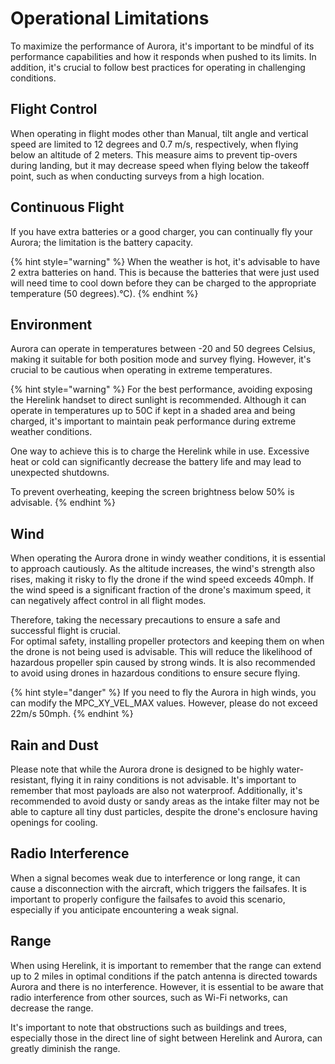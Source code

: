# Operational Limitations

To maximize the performance of Aurora, it's important to be mindful of its performance capabilities and how it responds when pushed to its limits. In addition, it's crucial to follow best practices for operating in challenging conditions.

## Flight Control

When operating in flight modes other than Manual, tilt angle and vertical speed are limited to 12 degrees and 0.7 m/s, respectively, when flying below an altitude of 2 meters. This measure aims to prevent tip-overs during landing, but it may decrease speed when flying below the takeoff point, such as when conducting surveys from a high location.&#x20;

## Continuous Flight

If you have extra batteries or a good charger, you can continually fly your Aurora; the limitation is the battery capacity.&#x20;



{% hint style="warning" %}
When the weather is hot, it's advisable to have 2 extra batteries on hand. This is because the batteries that were just used will need time to cool down before they can be charged to the appropriate temperature (50 degrees).°C).
{% endhint %}

## Environment&#x20;

Aurora can operate in temperatures between -20 and 50 degrees Celsius, making it suitable for both position mode and survey flying. However, it's crucial to be cautious when operating in extreme temperatures.



{% hint style="warning" %}
For the best performance, avoiding exposing the Herelink handset to direct sunlight is recommended. Although it can operate in temperatures up to 50C if kept in a shaded area and being charged, it's important to maintain peak performance during extreme weather conditions.&#x20;

One way to achieve this is to charge the Herelink while in use. Excessive heat or cold can significantly decrease the battery life and may lead to unexpected shutdowns.

&#x20;To prevent overheating, keeping the screen brightness below 50% is advisable.
{% endhint %}

## Wind

When operating the Aurora drone in windy weather conditions, it is essential to approach cautiously. As the altitude increases, the wind's strength also rises, making it risky to fly the drone if the wind speed exceeds 40mph. If the wind speed is a significant fraction of the drone's maximum speed, it can negatively affect control in all flight modes.&#x20;

Therefore, taking the necessary precautions to ensure a safe and successful flight is crucial. \
For optimal safety, installing propeller protectors and keeping them on when the drone is not being used is advisable. This will reduce the likelihood of hazardous propeller spin caused by strong winds. It is also recommended to avoid using drones in hazardous conditions to ensure secure flying.

{% hint style="danger" %}
If you need to fly the Aurora in high winds, you can modify the MPC\_XY\_VEL\_MAX values. However, please do not exceed 22m/s 50mph.
{% endhint %}

## Rain and Dust

Please note that while the Aurora drone is designed to be highly water-resistant, flying it in rainy conditions is not advisable. It's important to remember that most payloads are also not waterproof. Additionally, it's recommended to avoid dusty or sandy areas as the intake filter may not be able to capture all tiny dust particles, despite the drone's enclosure having openings for cooling.

## Radio Interference

When a signal becomes weak due to interference or long range, it can cause a disconnection with the aircraft, which triggers the failsafes. It is important to properly configure the failsafes to avoid this scenario, especially if you anticipate encountering a weak signal.

## Range

When using Herelink, it is important to remember that the range can extend up to 2 miles in optimal conditions if the patch antenna is directed towards Aurora and there is no interference. However, it is essential to be aware that radio interference from other sources, such as Wi-Fi networks, can decrease the range.&#x20;

It's important to note that obstructions such as buildings and trees, especially those in the direct line of sight between Herelink and Aurora, can greatly diminish the range.
